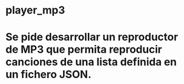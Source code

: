 # player_mp3
# Se pide desarrollar un reproductor de MP3 que permita reproducir canciones de una lista definida en un fichero JSON.
